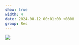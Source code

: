 ```yaml
---
show: true
width: 4
date: 2024-08-12 00:01:00 +0800
group: Res
---
```

<div>
    <img data-src="{{ '/assets/img/research/sca/seepage_bunny_wcsph_c0.7re.gif' | relative_url }}" class="lazy w-100 rounded" src="{{ '/assets/img/empty_300x200.png' | relative_url }}">
</div>
